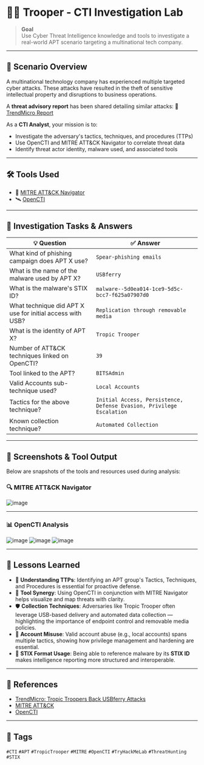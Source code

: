 # 🕵️‍♂️ Trooper - CTI Investigation Lab

> **Goal**  
> Use Cyber Threat Intelligence knowledge and tools to investigate a real-world APT scenario targeting a multinational tech company.

---

## 📘 Scenario Overview

A multinational technology company has experienced multiple targeted cyber attacks. These attacks have resulted in the theft of sensitive intellectual property and disruptions to business operations.

A **threat advisory report** has been shared detailing similar attacks:
🔗 [TrendMicro Report](https://www.trendmicro.com/en_us/research/20/e/tropic-troopers-back-usbferry-attack-targets-air-gapped-environments.html)

As a **CTI Analyst**, your mission is to:

- Investigate the adversary's tactics, techniques, and procedures (TTPs)
- Use OpenCTI and MITRE ATT&CK Navigator to correlate threat data
- Identify threat actor identity, malware used, and associated tools

---

## 🛠️ Tools Used

- 🧠 [MITRE ATT&CK Navigator](https://mitre-attack.github.io/attack-navigator/)
- 🛰️ [OpenCTI](https://www.opencti.io/)

---

## 🧩 Investigation Tasks & Answers

| 💡 Question | ✅ Answer |
|------------|----------|
| What kind of phishing campaign does APT X use? | `Spear-phishing emails` |
| What is the name of the malware used by APT X? | `USBferry` |
| What is the malware's STIX ID? | `malware--5d0ea014-1ce9-5d5c-bcc7-f625a07907d0` |
| What technique did APT X use for initial access with USB? | `Replication through removable media` |
| What is the identity of APT X? | `Tropic Trooper` |
| Number of ATT&CK techniques linked on OpenCTI? | `39` |
| Tool linked to the APT? | `BITSAdmin` |
| Valid Accounts sub-technique used? | `Local Accounts` |
| Tactics for the above technique? | `Initial Access, Persistence, Defense Evasion, Privilege Escalation` |
| Known collection technique? | `Automated Collection` |

---

## 📸 Screenshots & Tool Output

Below are snapshots of the tools and resources used during analysis:

### 🔍 MITRE ATT&CK Navigator

![image](https://github.com/user-attachments/assets/ef619bc3-bc11-4c1c-9e3c-b4074c95b7ba)

---

### 📊 OpenCTI Analysis

![image](https://github.com/user-attachments/assets/f9affb9f-8ef8-4524-96ea-6f76bb794c3c)
![image](https://github.com/user-attachments/assets/ccfffb4a-45c4-4b78-a65d-345ad4191c15)
![image](https://github.com/user-attachments/assets/3367dc33-b740-4464-825c-594872516a61)

---

## 🧠 Lessons Learned

- 🧩 **Understanding TTPs**: Identifying an APT group's Tactics, Techniques, and Procedures is essential for proactive defense.
- 🧰 **Tool Synergy**: Using OpenCTI in conjunction with MITRE Navigator helps visualize and map threats with clarity.
- 🛡️ **Collection Techniques**: Adversaries like Tropic Trooper often leverage USB-based delivery and automated data collection — highlighting the importance of endpoint control and removable media policies.
- 🔐 **Account Misuse**: Valid account abuse (e.g., local accounts) spans multiple tactics, showing how privilege management and hardening are essential.
- 🧷 **STIX Format Usage**: Being able to reference malware by its **STIX ID** makes intelligence reporting more structured and interoperable.

---

## 📎 References

- [TrendMicro: Tropic Troopers Back USBferry Attacks](https://www.trendmicro.com/en_us/research/20/e/tropic-troopers-back-usbferry-attack-targets-air-gapped-environments.html)
- [MITRE ATT&CK](https://attack.mitre.org/)
- [OpenCTI](https://www.opencti.io/)
---

## 🧷 Tags

`#CTI` `#APT` `#TropicTrooper` `#MITRE` `#OpenCTI` `#TryHackMeLab` `#ThreatHunting` `#STIX`

